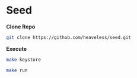 # Seed

**Clone Repo**

```sh
git clone https://github.com/heaveless/seed.git
```

**Execute**

```sh
make keystore
```

```sh
make run
```